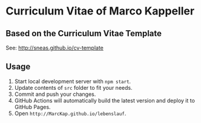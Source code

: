 # Curriculum Vitae of Marco Kappeller


## Based on the Curriculum Vitae Template

See: http://sneas.github.io/cv-template

## Usage

1. Start local development server with `npm start`.
1. Update contents of `src` folder to fit your needs.
1. Commit and push your changes.
1. GitHub Actions will automatically build the latest version and deploy it to GitHub Pages.
1. Open `http://MarcKap.github.io/lebenslauf`.

